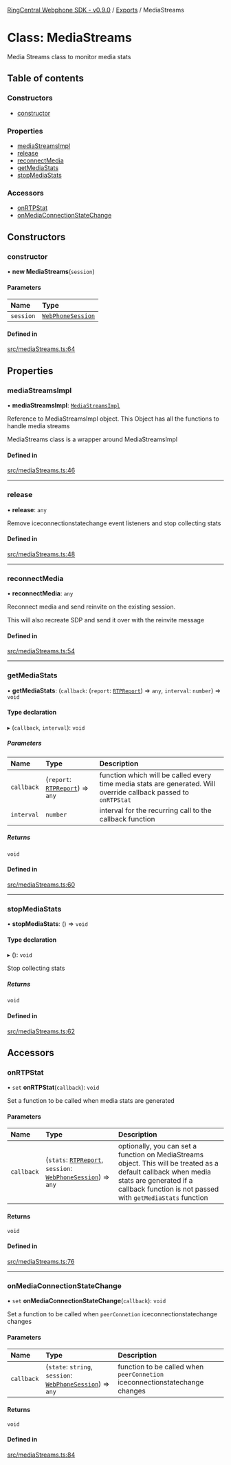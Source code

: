 [RingCentral Webphone SDK - v0.9.0](../README.md) / [Exports](../modules.md) / MediaStreams

# Class: MediaStreams

Media Streams class to monitor media stats

## Table of contents

### Constructors

- [constructor](MediaStreams.md#constructor)

### Properties

- [mediaStreamsImpl](MediaStreams.md#mediastreamsimpl)
- [release](MediaStreams.md#release)
- [reconnectMedia](MediaStreams.md#reconnectmedia)
- [getMediaStats](MediaStreams.md#getmediastats)
- [stopMediaStats](MediaStreams.md#stopmediastats)

### Accessors

- [onRTPStat](MediaStreams.md#onrtpstat)
- [onMediaConnectionStateChange](MediaStreams.md#onmediaconnectionstatechange)

## Constructors

### constructor

• **new MediaStreams**(`session`)

#### Parameters

| Name | Type |
| :------ | :------ |
| `session` | [`WebPhoneSession`](../modules.md#webphonesession) |

#### Defined in

[src/mediaStreams.ts:64](https://github.com/nerdchacha/ringcentral-web-phone/blob/ee23853/src/mediaStreams.ts#L64)

## Properties

### mediaStreamsImpl

• **mediaStreamsImpl**: [`MediaStreamsImpl`](MediaStreamsImpl.md)

Reference to MediaStreamsImpl object. This Object has all the functions to handle media streams

MediaStreams class is a wrapper around MediaStreamsImpl

#### Defined in

[src/mediaStreams.ts:46](https://github.com/nerdchacha/ringcentral-web-phone/blob/ee23853/src/mediaStreams.ts#L46)

___

### release

• **release**: `any`

Remove iceconnectionstatechange event listeners and stop collecting stats

#### Defined in

[src/mediaStreams.ts:48](https://github.com/nerdchacha/ringcentral-web-phone/blob/ee23853/src/mediaStreams.ts#L48)

___

### reconnectMedia

• **reconnectMedia**: `any`

Reconnect media and send reinvite on the existing session.

This will also recreate SDP and send it over with the reinvite message

#### Defined in

[src/mediaStreams.ts:54](https://github.com/nerdchacha/ringcentral-web-phone/blob/ee23853/src/mediaStreams.ts#L54)

___

### getMediaStats

• **getMediaStats**: (`callback`: (`report`: [`RTPReport`](../interfaces/RTPReport.md)) => `any`, `interval`: `number`) => `void`

#### Type declaration

▸ (`callback`, `interval`): `void`

##### Parameters

| Name | Type | Description |
| :------ | :------ | :------ |
| `callback` | (`report`: [`RTPReport`](../interfaces/RTPReport.md)) => `any` | function which will be called every time media stats are generated. Will override callback passed to `onRTPStat` |
| `interval` | `number` | interval for the recurring call to the callback function |

##### Returns

`void`

#### Defined in

[src/mediaStreams.ts:60](https://github.com/nerdchacha/ringcentral-web-phone/blob/ee23853/src/mediaStreams.ts#L60)

___

### stopMediaStats

• **stopMediaStats**: () => `void`

#### Type declaration

▸ (): `void`

Stop collecting stats

##### Returns

`void`

#### Defined in

[src/mediaStreams.ts:62](https://github.com/nerdchacha/ringcentral-web-phone/blob/ee23853/src/mediaStreams.ts#L62)

## Accessors

### onRTPStat

• `set` **onRTPStat**(`callback`): `void`

Set a function to be called when media stats are generated

#### Parameters

| Name | Type | Description |
| :------ | :------ | :------ |
| `callback` | (`stats`: [`RTPReport`](../interfaces/RTPReport.md), `session`: [`WebPhoneSession`](../modules.md#webphonesession)) => `any` | optionally, you can set a function on MediaStreams object. This will be treated as a default callback when media stats are generated if a callback function is not passed with `getMediaStats` function |

#### Returns

`void`

#### Defined in

[src/mediaStreams.ts:76](https://github.com/nerdchacha/ringcentral-web-phone/blob/ee23853/src/mediaStreams.ts#L76)

___

### onMediaConnectionStateChange

• `set` **onMediaConnectionStateChange**(`callback`): `void`

Set a function to be called when `peerConnetion` iceconnectionstatechange changes

#### Parameters

| Name | Type | Description |
| :------ | :------ | :------ |
| `callback` | (`state`: `string`, `session`: [`WebPhoneSession`](../modules.md#webphonesession)) => `any` | function to be called when `peerConnetion` iceconnectionstatechange changes |

#### Returns

`void`

#### Defined in

[src/mediaStreams.ts:84](https://github.com/nerdchacha/ringcentral-web-phone/blob/ee23853/src/mediaStreams.ts#L84)

